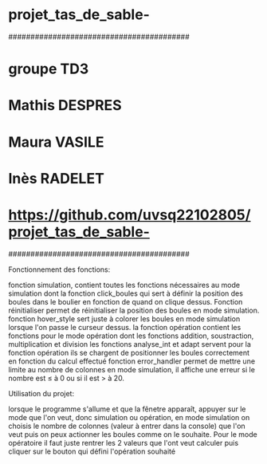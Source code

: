 # projet_tas_de_sable-
#########################################
# groupe TD3
# Mathis DESPRES
# Maura VASILE 
# Inès RADELET
# https://github.com/uvsq22102805/projet_tas_de_sable-
#########################################

Fonctionnement des fonctions:

fonction simulation, contient toutes les fonctions nécessaires au mode simulation dont la fonction click_boules qui sert à définir la position des boules dans le boulier en fonction de quand on clique dessus. Fonction réinitialiser permet de réinitialiser la position des boules en mode simulation. 
fonction hover_style sert juste à colorer les boules en mode simulation lorsque l'on passe le curseur dessus.
la fonction opération contient les fonctions pour le mode opération dont les fonctions addition, soustraction, multiplication et division
les fonctions analyse_int et adapt servent pour la fonction opération ils se chargent de positionner les boules correctement en fonction du calcul effectué
fonction error_handler permet de mettre une limite au nombre de colonnes en mode simulation, il affiche une erreur si le nombre est ≤ à 0 ou si il est > à 20.

Utilisation du projet:

lorsque le programme s'allume et que la fênetre apparaît, appuyer sur le mode que l'on veut, donc simulation ou opération, en mode simulation on choisis le nombre de colonnes (valeur à entrer dans la console) que l'on veut puis on peux actionner les boules comme on le souhaite. Pour le mode opératoire il faut juste rentrer les 2 valeurs que l'ont veut calculer puis cliquer sur le bouton qui défini l'opération souhaité
